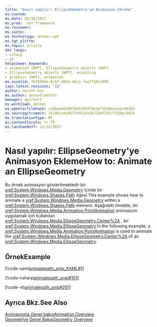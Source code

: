 ```yaml
---
title: "Nasıl yapılır: EllipseGeometry'ye Animasyon Ekleme"
ms.custom: 
ms.date: 03/30/2017
ms.prod: .net-framework
ms.reviewer: 
ms.suite: 
ms.technology: dotnet-wpf
ms.tgt_pltfrm: 
ms.topic: article
dev_langs:
- csharp
- vb
helpviewer_keywords:
- animation [WPF], EllipseGeometry objects [WPF]
- EllipseGeometry objects [WPF], animating
- graphics [WPF], animation
ms.assetid: 767b9b6e-9cb7-482e-b6c2-fee7750c3995
caps.latest.revision: "12"
author: dotnet-bot
ms.author: dotnetcontent
manager: wpickett
ms.workload: dotnet
ms.openlocfilehash: cc9eea56d9070d33820f8e2ef1bd8eba3ec04303
ms.sourcegitcommit: 16186c34a957fdd52e5db7294f291f7530ac9d24
ms.translationtype: MT
ms.contentlocale: tr-TR
ms.lasthandoff: 12/22/2017
---
```

# <a name="how-to-animate-an-ellipsegeometry"></a><span data-ttu-id="85bc8-102">Nasıl yapılır: EllipseGeometry'ye Animasyon Ekleme</span><span class="sxs-lookup"><span data-stu-id="85bc8-102">How to: Animate an EllipseGeometry</span></span>
<span data-ttu-id="85bc8-103">Bu örnek animasyon gösterilmektedir bir <xref:System.Windows.Media.Geometry> içinde bir <xref:System.Windows.Shapes.Path> öğesi.</span><span class="sxs-lookup"><span data-stu-id="85bc8-103">This example shows how to animate a <xref:System.Windows.Media.Geometry> within a <xref:System.Windows.Shapes.Path> element.</span></span> <span data-ttu-id="85bc8-104">Aşağıdaki örnekte, bir <xref:System.Windows.Media.Animation.PointAnimation> animasyon uygulamak için kullanılan <xref:System.Windows.Media.EllipseGeometry.Center%2A> , bir <xref:System.Windows.Media.EllipseGeometry>.</span><span class="sxs-lookup"><span data-stu-id="85bc8-104">In the following example, a <xref:System.Windows.Media.Animation.PointAnimation> is used to animate the <xref:System.Windows.Media.EllipseGeometry.Center%2A> of an <xref:System.Windows.Media.EllipseGeometry>.</span></span>  
  
## <a name="example"></a><span data-ttu-id="85bc8-105">Örnek</span><span class="sxs-lookup"><span data-stu-id="85bc8-105">Example</span></span>  
 [!code-xaml[animatepath_snip_XAML#1](../../../../samples/snippets/csharp/VS_Snippets_Wpf/animatepath_snip_XAML/CS/EllipseGeometryExample.xaml#1)]  
  
 [!code-csharp[animatepath_snip#101](../../../../samples/snippets/csharp/VS_Snippets_Wpf/animatepath_snip/CSharp/EllipseGeometryExample.cs#101)]  
  
 [!code-vb[animatepath_snip#201](../../../../samples/snippets/visualbasic/VS_Snippets_Wpf/animatepath_snip/VisualBasic/EllipseGeometryExample.vb#201)]  
  
## <a name="see-also"></a><span data-ttu-id="85bc8-106">Ayrıca Bkz.</span><span class="sxs-lookup"><span data-stu-id="85bc8-106">See Also</span></span>  
 [<span data-ttu-id="85bc8-107">Animasyona Genel bakış</span><span class="sxs-lookup"><span data-stu-id="85bc8-107">Animation Overview</span></span>](../../../../docs/framework/wpf/graphics-multimedia/animation-overview.md)  
 [<span data-ttu-id="85bc8-108">Geometriye Genel Bakış</span><span class="sxs-lookup"><span data-stu-id="85bc8-108">Geometry Overview</span></span>](../../../../docs/framework/wpf/graphics-multimedia/geometry-overview.md)
